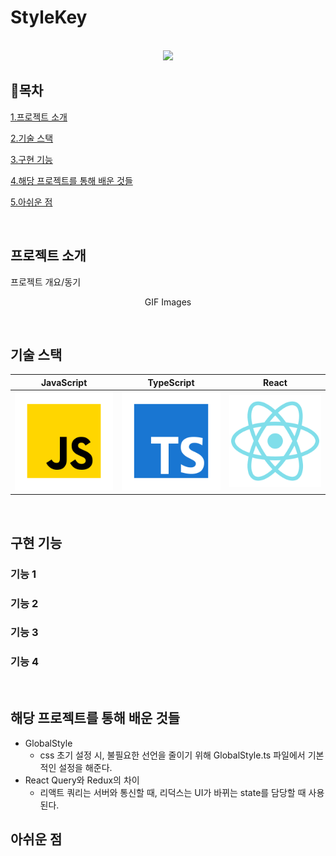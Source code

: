 # StyleKey

<p align="center">
  <br>
  <img src="./images/common/logo-sample.jpeg">
  <br>
</p>

## :closed_book:목차

[1.프로젝트 소개](#프로젝트-소개)

[2.기술 스택](#기술-스택)

[3.구현 기능](#구현-기능)

[4.해당 프로젝트를 통해 배운 것들](#해당-프로젝트를-통해-배운-것들)

[5.아쉬운 점](#아쉬운-점)

<br>

## 프로젝트 소개

<p align="justify">
프로젝트 개요/동기
</p>

<p align="center">
GIF Images
</p>

<br>

## 기술 스택

| JavaScript | TypeScript |  React   |
| :--------: | :--------: | :------: |
|   ![js]    |   ![ts]    | ![react] |

<br>

## 구현 기능

### 기능 1

### 기능 2

### 기능 3

### 기능 4

<br>

## 해당 프로젝트를 통해 배운 것들

<p align="justify">

- GlobalStyle
  - css 초기 설정 시, 불필요한 선언을 줄이기 위해 GlobalStyle.ts 파일에서 기본적인 설정을 해준다.
- React Query와 Redux의 차이
  - 리액트 쿼리는 서버와 통신할 때, 리덕스는 UI가 바뀌는 state를 담당할 때 사용된다. 

## 아쉬운 점

</p>

<br>

<!-- Stack Icon Refernces -->

[js]: ./src/images/stack/javascript.svg
[ts]: ./src/images/stack/typescript.svg
[react]: ./src/images/stack/react.svg
